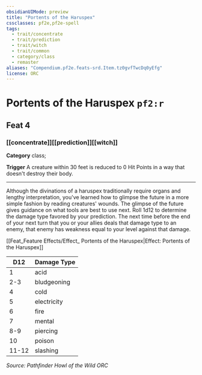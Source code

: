 ```yaml
---
obsidianUIMode: preview
title: "Portents of the Haruspex"
cssclasses: pf2e,pf2e-spell
tags:
  - trait/concentrate
  - trait/prediction
  - trait/witch
  - trait/common
  - category/class
  - remaster
aliases: "Compendium.pf2e.feats-srd.Item.tz0gvfTwcDq0yEfg"
license: ORC
---
```

# Portents of the Haruspex `pf2:r`
## Feat 4
### [[concentrate]][[prediction]][[witch]]

**Category** class; 




**Trigger** A creature within 30 feet is reduced to 0 Hit Points in a way that doesn't destroy their body.

* * *

Although the divinations of a haruspex traditionally require organs and lengthy interpretation, you've learned how to glimpse the future in a more simple fashion by reading creatures' wounds. The glimpse of the future gives guidance on what tools are best to use next. Roll 1d12 to determine the damage type favored by your prediction. The next time before the end of your next turn that you or your allies deals that damage type to an enemy, that enemy has weakness equal to your level against that damage.

[[Feat_Feature Effects/Effect_ Portents of the Haruspex|Effect: Portents of the Haruspex]]

  

| D12 | Damage Type |
| --- | --- |
| 1 | acid |
| 2-3 | bludgeoning |
| 4 | cold |
| 5 | electricity |
| 6 | fire |
| 7 | mental |
| 8-9 | piercing |
| 10 | poison |
| 11-12 | slashing |

*Source: Pathfinder Howl of the Wild*
*ORC*